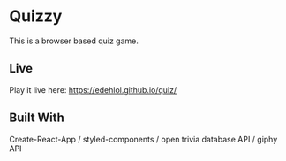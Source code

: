 # Quizzy

This is a browser based quiz game.

## Live

Play it live here: https://edehlol.github.io/quiz/

## Built With

Create-React-App / styled-components / open trivia database API / giphy API
